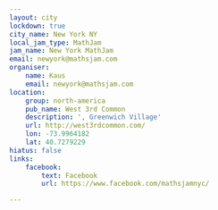 ```yaml
---
layout: city
lockdown: true
city_name: New York NY
local_jam_type: MathJam
jam_name: New York MathJam
email: newyork@mathsjam.com
organiser:
    name: Kaus
    email: newyork@mathsjam.com
location:
    group: north-america
    pub_name: West 3rd Common
    description: ', Greenwich Village'
    url: http://west3rdcommon.com/
    lon: -73.9964182
    lat: 40.7279229
hiatus: false
links:
    facebook:
        text: Facebook
        url: https://www.facebook.com/mathsjamnyc/

---
```


